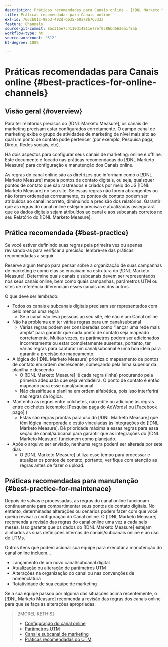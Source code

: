 ```yaml
---
description: Práticas recomendadas para Canais online - [!DNL Marketo Measure] - Documentação do produto
title: Práticas recomendadas para Canais online
exl-id: 766cb01c-98b3-492d-bb35-e0a78b76333a
feature: Channels
source-git-commit: 8ac315e7c4110d14811e77ef0586bd663ea1f8ab
workflow-type: ht
source-wordcount: '612'
ht-degree: 100%

---
```


# Práticas recomendadas para Canais online {#best-practices-for-online-channels}

## Visão geral {#overview}

Para ter relatórios precisos do [!DNL Marketo Measure], os canais de marketing precisam estar configurados corretamente. O campo canal de marketing exibe o grupo de atividades de marketing de nível mais alto ao qual um ponto de contato pode pertencer (por exemplo, Pesquisa paga, Direto, Redes sociais, etc).

Há dois aspectos para configurar seus canais de marketing: online e offline. Este documento é focado nas práticas recomendadas do [!DNL Marketo Measure] para configuração e manutenção dos Canais online.

As regras do canal online são as diretrizes que informam como o [!DNL Marketo Measure] mapeia pontos de contato digitais, ou seja, quaisquer pontos de contato que são rastreados e criados por meio do JS [!DNL Marketo Measure] no seu site. Se essas regras não forem abrangentes ou não forem ordenadas corretamente, os pontos de contato podem ser atribuídos ao canal incorreto, diminuindo a precisão dos relatórios. Garantir que as regras do canal online estejam precisas e atualizadas assegurará que os dados digitais sejam atribuídos ao canal e aos subcanais corretos no seu Relatório do [!DNL Marketo Measure].

## Prática recomendada {#best-practice}

Se você estiver definindo suas regras pela primeira vez ou apenas revisando-as para verificar a precisão, lembre-se das práticas recomendadas a seguir.

Reserve algum tempo para pensar sobre a organização de suas campanhas de marketing e como elas se encaixam na estrutura do [!DNL Marketo Measure]. Determine quais canais e subcanais devem ser representados nos seus canais online, bem como quais campanhas, parâmetros UTM ou sites de referência diferenciam esses canais uns dos outros.

O que deve ser lembrado:

* Todos os canais e subcanais digitais precisam ser representados com pelo menos uma regra
   * Se o canal não leva pessoas ao seu site, ele não é um Canal online
* Não há problema em ter várias regras para um canal/subcanal
   * Várias regras podem ser consideradas como “lançar uma rede mais ampla” para garantir que cada ponto de contato seja mapeado corretamente. Muitas vezes, os parâmetros podem ser adicionados incorretamente ou estar completamente ausentes, portanto, ter várias regras para capturar um canal/subcanal é uma boa ideia para garantir a precisão do mapeamento.
* A lógica do [!DNL Marketo Measure] prioriza o mapeamento de pontos de contato em ordem decrescente, começando pela linha superior da planilha e descendo
   * O [!DNL Marketo Measure] lê cada regra (linha) procurando pela primeira adequada que seja verdadeira. O ponto de contato é então mapeado para esse canal/subcanal
   * Não classifique a planilha em ordem alfabética, pois isso interferirá nas regras da lógica.
* Mantenha as regras entre colchetes, não edite ou adicione às regras entre colchetes (exemplo: [Pesquisa paga do AdWords] ou [Facebook pago] )
   * Estas são regras prontas para uso do [!DNL Marketo Measure] que têm lógica incorporada e estão vinculadas às integrações do [!DNL Marketo Measure]. Dê prioridade máxima a essas regras para essa seção de canal/subcanal para garantir que as integrações do [!DNL Marketo Measure] funcionem como planejado.
* Após o arquivo ser enviado, nenhuma regra poderá ser alterada por sete dias
   * O [!DNL Marketo Measure] utiliza esse tempo para processar e atualizar os pontos de contato, portanto, verifique com atenção as regras antes de fazer o upload.

## Práticas recomendadas para manutenção {#best-practice-for-maintenace}

Depois de salvas e processadas, as regras do canal online funcionam continuamente para compartimentar seus pontos de contato digitais. No entanto, determinadas alterações ou cenários podem fazer com que você queira revisar a configuração do Canal online. O [!DNL Marketo Measure] recomenda a revisão das regras do canal online uma vez a cada seis meses. Isso garante que os dados do [!DNL Marketo Measure] estejam alinhados às suas definições internas de canais/subcanais online e ao uso de UTMs.

Outros itens que podem acionar sua equipe para executar a manutenção do canal online incluem...

* Lançamento de um novo canal/subcanal digital
* Atualização ou alteração de parâmetros UTM 
* Alterações na organização do canal ou nas convenções de nomenclatura
* Rotatividade de sua equipe de marketing

Se a sua equipe passou por alguma das situações acima recentemente, o [!DNL Marketo Measure] recomenda a revisão das regras dos canais online para que se faça as alterações apropriadas.

>[!MORELIKETHIS]
>
>* [Configuração do canal online](/help/channel-tracking-and-setup/online-channels/online-custom-channel-setup.md)
>* [Parâmetros UTM](/help/channel-tracking-and-setup/online-channels/utm-parameters.md)
>* [Canal e subcanal de marketing](/help/channel-tracking-and-setup/online-channels/marketing-channels-and-subchannels.md)
>* [Práticas recomendadas do UTM](/help/channel-tracking-and-setup/online-channels/best-practices-for-setting-up-utm-parameters.md)
